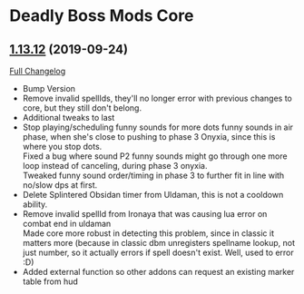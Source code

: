# Deadly Boss Mods Core

## [1.13.12](https://github.com/DeadlyBossMods/DBM-Classic/tree/1.13.12) (2019-09-24)
[Full Changelog](https://github.com/DeadlyBossMods/DBM-Classic/compare/1.13.11...1.13.12)

- Bump Version  
- Remove invalid spellIds, they'll no longer error with previous changes to core, but they still don't belong.  
- Additional tweaks to last  
- Stop playing/scheduling funny sounds for more dots funny sounds in air phase, when she's close to pushing to phase 3 Onyxia, since this is where you stop dots.  
    Fixed a bug where sound P2 funny sounds might go through one more loop instead of canceling, during phase 3 onyxia.  
    Tweaked funny sound order/timing in phase 3 to further fit in line with no/slow dps at first.  
- Delete Splintered Obsidan timer from Uldaman, this is not a cooldown ability.  
- Remove invalid spellId from Ironaya that was causing lua error on combat end in uldaman  
    Made core more robust in detecting this problem, since in classic it matters more (because in classic dbm unregisters spellname lookup, not just number, so it actually errors if spell doesn't exist. Well, used to error :D)  
- Added external function so other addons can request an existing marker table from hud  
